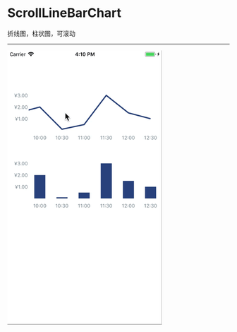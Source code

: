 # ScrollLineBarChart

折线图，柱状图，可滚动
***
![image](https://github.com/August30/ScrollLineBarChart/blob/master/WeChatSight98.gif)

